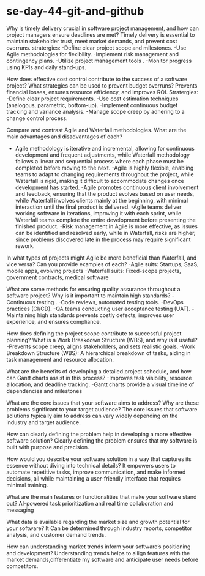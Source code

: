# se-day-44-git-and-github

Why is timely delivery crucial in software project management, and how can project managers ensure deadlines are met?
Timely delivery is essential to maintain stakeholder trust, meet market demands, and prevent cost overruns.
stratergies:
-Define clear project scope and milestones.
-Use Agile methodologies for flexibility.
-Implement risk management and contingency plans.
-Utilize project management tools .
-Monitor progress using KPIs and daily stand-ups.

How does effective cost control contribute to the success of a software project? What strategies can be used to prevent budget overruns?
Prevents financial losses, ensures resource efficiency, and improves ROI.
Stratergies:
-Define clear project requirements.
-Use cost estimation techniques (analogous, parametric, bottom-up).
-Implement continuous budget tracking and variance analysis.
-Manage scope creep by adhering to a change control process.

Compare and contrast Agile and Waterfall methodologies. What are the main advantages and disadvantages of each?
- Agile methodology is iterative and incremental, allowing for continuous development and frequent adjustments, while Waterfall methodology follows a linear and sequential process where each phase must be completed before moving to the next.
-Agile is highly flexible, enabling teams to adapt to changing requirements throughout the project, while Waterfall is rigid, making it difficult to accommodate changes once development has started.
-Agile promotes continuous client involvement and feedback, ensuring that the product evolves based on user needs, while Waterfall involves clients mainly at the beginning, with minimal interaction until the final product is delivered.
-Agile teams deliver working software in iterations, improving it with each sprint, while Waterfall teams complete the entire development before presenting the finished product. -Risk management in Agile is more effective, as issues can be identified and resolved early, while in Waterfall, risks are higher, since problems discovered late in the process may require significant rework.

In what types of projects might Agile be more beneficial than Waterfall, and vice versa? Can you provide examples of each?
-Agile suits: Startups, SaaS, mobile apps, evolving projects 
-Waterfall suits: Fixed-scope projects, government contracts, medical software 

What are some methods for ensuring quality assurance throughout a software project? Why is it important to maintain high standards?
-Continuous testing .
-Code reviews, automated testing tools.
-DevOps practices (CI/CD).
-QA teams conducting user acceptance testing (UAT).
-Maintaining high standards prevents costly defects, improves user experience, and ensures compliance.

How does defining the project scope contribute to successful project planning? What is a Work Breakdown Structure (WBS), and why is it useful?
-Prevents scope creep, aligns stakeholders, and sets realistic goals.
-Work Breakdown Structure (WBS): A hierarchical breakdown of tasks, aiding in task management and resource allocation.

What are the benefits of developing a detailed project schedule, and how can Gantt charts assist in this process?
-Improves task visibility, resource allocation, and deadline tracking.
-Gantt charts provide a visual timeline of dependencies and milestones

What are the core issues that your software aims to address? Why are these problems significant to your target audience?
The core issues that software solutions typically aim to address can vary widely depending on the industry and target audience.

How can clearly defining the problem help in developing a more effective software solution?
Clearly defining the problem ensures that my software is built with purpose and precision.

How would you describe your software solution in a way that captures its essence without diving into technical details?
It empowers users to automate repetitive tasks, improve communication, and make informed decisions, all while maintaining a user-friendly interface that requires minimal training.

What are the main features or functionalities that make your software stand out?
AI-powered task prioritization and real time collaboration and messaging

What data is available regarding the market size and growth potential for your software?
It Can be determined through industry reports, competitor analysis, and customer demand trends.

How can understanding market trends inform your software’s positioning and development?
Understanding trends helps to allign features with the market demands,differentiate my software and anticipate user needs before competitors.

